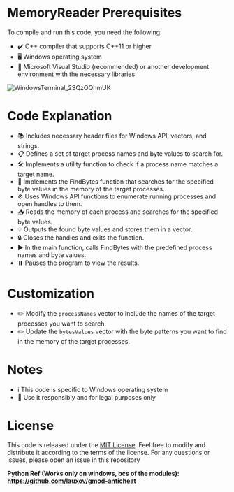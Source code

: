 # MemoryReader Prerequisites
To compile and run this code, you need the following:

- ✔️ C++ compiler that supports C++11 or higher
- 🖥️ Windows operating system
- 🧰 Microsoft Visual Studio (recommended) or another development environment with the necessary libraries

![WindowsTerminal_2SQzOQhmUK](https://github.com/Feromon32/Memory-reader/assets/65503900/fd263afa-7e73-4087-a797-ad90a2d4a22b)

# Code Explanation
- 📚 Includes necessary header files for Windows API, vectors, and strings.
- 📋 Defines a set of target process names and byte values to search for.
- 🛠️ Implements a utility function to check if a process name matches a target name.
- 📑 Implements the FindBytes function that searches for the specified byte values in the memory of the target processes.
- ⚙️ Uses Windows API functions to enumerate running processes and open handles to them.
- 📥 Reads the memory of each process and searches for the specified byte values.
- 💡 Outputs the found byte values and stores them in a vector.
- 🔒 Closes the handles and exits the function.
- ▶️ In the main function, calls FindBytes with the predefined process names and byte values.
- ⏸️ Pauses the program to view the results.

# Customization
- ✏️ Modify the `processNames` vector to include the names of the target processes you want to search.
- ✏️ Update the `bytesValues` vector with the byte patterns you want to find in the memory of the target processes.

# Notes
- ℹ️ This code is specific to Windows operating system
- 🚀 Use it responsibly and for legal purposes only

# License
This code is released under the [MIT License](https://opensource.org/license/mit/). Feel free to modify and distribute it according to the terms of the license.
For any questions or issues, please open an issue in this repository


**Python Ref (Works only on windows, bcs of the modules): https://github.com/lauxov/gmod-anticheat**

